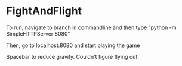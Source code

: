 FightAndFlight
=============

To run, navigate to branch in commandline and then type "python -m SimpleHTTPServer 8080" 

Then, go to localhost:8080 and start playing the game

Spacebar to reduce gravity. Couldn't figure flying out.
